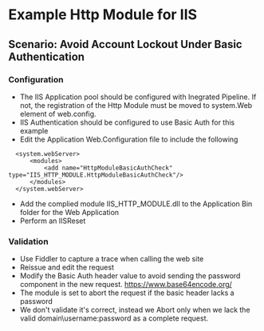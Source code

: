 # Example Http Module for IIS
## Scenario: Avoid Account Lockout Under Basic Authentication

### Configuration 

* The IIS Application pool should be configured with Inegrated Pipeline. If not, the registration of the Http Module must be moved to system.Web element of web.config.
* IIS Authentication should be configured to use Basic Auth for this example
* Edit the Application Web.Configuration file to include the following
~~~
  <system.webServer>
	  <modules>
		  <add name="HttpModuleBasicAuthCheck" type="IIS_HTTP_MODULE.HttpModuleBasicAuthCheck"/>
	  </modules>
  </system.webServer>
~~~

* Add the complied module IIS_HTTP_MODULE.dll to the Application Bin folder for the Web Application
* Perform an IISReset

### Validation

* Use Fiddler to capture a trace when calling the web site
* Reissue and edit the request
* Modify the Basic Auth header value to avoid sending the password component in the new request. https://www.base64encode.org/
* The module is set to abort the request if the basic header lacks a password
* We don't validate it's correct, instead we Abort only when we lack the valid domain\username:password as a complete request.

